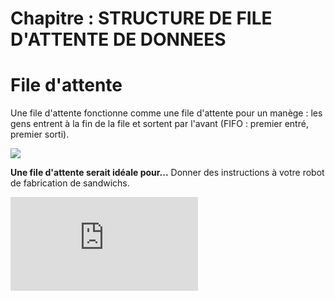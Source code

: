 # Chapitre : STRUCTURE DE FILE D'ATTENTE DE DONNEES


# File d'attente

Une file d'attente fonctionne comme une file d'attente pour un manège : les gens entrent à la fin de la file et sortent par l'avant (FIFO : premier entré, premier sorti).

![](https://i.imgur.com/v8xcjHG.png)

**Une file d'attente serait idéale pour...**
Donner des instructions à votre robot de fabrication de sandwichs.

<iframe allowfullscreen="true" frameborder="0" src="https://www.youtube.com/embed/UuQRHVFh468"></iframe>
